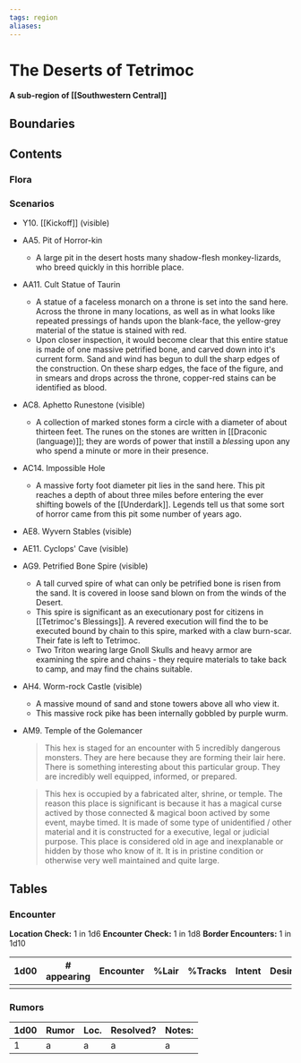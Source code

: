 ```yaml
---
tags: region
aliases:
---
```

# The Deserts of Tetrimoc
#### A sub-region of [[Southwestern Central]]
## Boundaries
## Contents
### Flora
### Scenarios
- Y10. [[Kickoff]] (visible)
- AA5. Pit of Horror-kin
	- A large pit in the desert hosts many shadow-flesh monkey-lizards, who breed quickly in this horrible place.
- AA11. Cult Statue of Taurin
	- A statue of a faceless monarch on a throne is set into the sand here. Across the throne in many locations, as well as in what looks like repeated pressings of hands upon the blank-face, the yellow-grey material of the statue is stained with red. 
	- Upon closer inspection, it would become clear that this entire statue is made of one massive petrified bone, and carved down into it's current form. Sand and wind has begun to dull the sharp edges of the construction. On these sharp edges, the face of the figure, and in smears and drops across the throne, copper-red stains can be identified as blood. 
- AC8. Aphetto Runestone (visible)
	- A collection of marked stones form a circle with a diameter of about thirteen feet. The runes on the stones are written in [[Draconic (language)]]; they are words of power that instill a *bless*ing upon any who spend a minute or more in their presence.
- AC14. Impossible Hole
	- A massive forty foot diameter pit lies in the sand here. This pit reaches a depth of about three miles before entering the ever shifting bowels of the [[Underdark]]. Legends tell us that some sort of horror came from this pit some number of years ago.
- AE8. Wyvern Stables (visible)
- AE11. Cyclops' Cave (visible)
- AG9. Petrified Bone Spire (visible)
	- A tall curved spire of what can only be petrified bone is risen from the sand. It is covered in loose sand blown on from the winds of the Desert. 
	- This spire is significant as an executionary post for citizens in [[Tetrimoc's Blessings]]. A revered execution will find the to be executed bound by chain to this spire, marked with a claw burn-scar. Their fate is left to Tetrimoc.
	- Two Triton wearing large Gnoll Skulls and heavy armor are examining the spire and chains - they require materials to take back to camp, and may find the chains suitable.
- AH4. Worm-rock Castle (visible)
	- A massive mound of sand and stone towers above all who view it.
	- This massive rock pike has been internally gobbled by purple wurm.
- AM9. Temple of the Golemancer
	> This hex is staged for an encounter with 5 incredibly dangerous monsters.
	> They are here because they are forming their lair here.
	> There is something interesting about this particular group. They are incredibly well equipped, informed, or prepared.

	> This hex is occupied by a fabricated alter, shrine, or temple.
	> The reason this place is significant is because it has a magical curse actived by those connected & magical boon actived by some event, maybe timed.
	> It is made of some type of unidentified / other material and it is constructed for a executive, legal or judicial purpose.
	> This place is considered old in age and inexplanable or hidden by those who know of it.
	> It is in pristine condition or otherwise very well maintained and quite large.



## Tables
### Encounter
**Location Check:** 1 in 1d6
**Encounter Check:** 1 in 1d8
**Border Encounters:** 1 in 1d10


| 1d00 | # appearing | Encounter | %Lair | %Tracks | Intent | Desire |
| ---- | ----------- | --------- | ----- | ------- | ------ | ------ |
|      |             |           |       |         |        |        |

### Rumors
| 1d00 | Rumor | Loc. | Resolved? | Notes: |
|------|-------|------|-----------|--------|
| 1    | a     | a    | a         | a      |